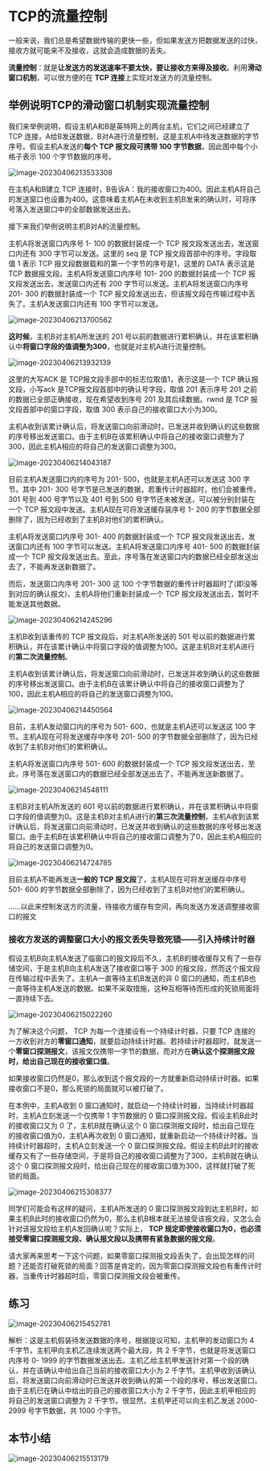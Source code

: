 # TCP的流量控制

一般来说，我们总是希望数据传输的更快一些，但如果发送方把数据发送的过快，接收方就可能来不及接收，这就会造成数据的丢失。

**流量控制**：就是**让发送方的发送速率不要太快，要让接收方来得及接收**。利用**滑动窗口机制**，可以很方便的在 **TCP 连接**上实现对发送方的流量控制。

## 举例说明TCP的滑动窗口机制实现流量控制

我们来举例说明，假设主机A和B是英特网上的两台主机，它们之间已经建立了 TCP 连接，A给B发送数据，B对A进行流量控制，这是主机A中待发送数据的字节序号。假设主机A发送的**每个 TCP 报文段可携带 100 字节数据**，因此图中每个小格子表示 100 个字节数据的序号。

![image-20230406213533308](./assets/image-20230406213533308.png)

在主机A和B建立 TCP 连接时，B告诉A：我的接收窗口为400。因此主机A将自己的发送窗口也设置为400。这意味着主机A在未收到主机B发来的确认时，可将序号落入发送窗口中的全部数据发送出去。

接下来我们举例说明主机B对A的流量控制。

主机A将发送窗口内序号 1- 100 的数据封装成一个 TCP 报文段发送出去，发送窗口内还有 300 字节可以发送。这里的 seq 是 TCP 报文段首部中的序号。字段取值 1 表示 TCP 报文段数据载和的第一个字节的序号是1，这里的 DATA 表示这是 TCP 数据报文段。主机A将发送窗口内序号 101- 200 的数据封装成一个 TCP 报文段发送出去，发送窗口内还有 200 字节可以发送。主机A将发送窗口内序号 201- 300 的数据封装成一个 TCP 报文段发送出去，但该报文段在传输过程中丢失了。主机A发送窗口内还有 100 字节可以发送。

![image-20230406213700562](./assets/image-20230406213700562.png)

**这时候**，主机B对主机A所发送的 201 号以前的数据进行累积确认，并在该累积确认中**将窗口字段的值调整为300**，也就是对主机A进行流量控制。

![image-20230406213932139](./assets/image-20230406213932139.png)

这里的大写ACK 是 TCP报文段手部中的标志位取值1，表示这是一个 TCP 确认报文段，小写ack 是TCP报文段首部中的确认号字段，取值 201 表示序号 201 之前的数据已全部正确接收，现在希望收到序号 201 及其后续数据。rwnd 是 TCP 报文段首部中的窗口字段，取值 300 表示自己的接收窗口大小为300。

主机A收到该累计确认后，将发送窗口向前滑动时，已发送并收到确认的这些数据的序号移出发送窗口。由于主机B在该累积确认中将自己的接收窗口调整为了300，因此主机A相应的将自己的发送窗口调整为300。

![image-20230406214043187](./assets/image-20230406214043187.png)

目前主机A发送窗口内的序号为 201- 500，也就是主机A还可以发送这 300 字节。其中 201- 300 号字节是已发送的数据，若重传计时器超时，他们会被重传。 301 号到 400 号字节以及 401 号到 500 号字节还未被发送，可以被分别封装在一个 TCP 报文段中发送。主机A现在可将发送缓存装序号 1- 200 的字节数据全部删除了，因为已经收到了主机B对他们的累积确认。

主机A将发送窗口内序号 301- 400 的数据封装成一个 TCP 报文段发送出去，发送窗口内还有 100 字节可以发送。主机A将发送窗口内序号 401- 500 的数据封装成一个 TCP 报文段发送出去。至此，序号落在发送窗口内的数据已经全部发送出去了，不能再发送新数据了。

而后，发送窗口内序号 201- 300 这 100 个字节数据的重传计时器超时了(即没等到对应的确认报文)，主机A将他们重新封装成一个 TCP 报文段发送出去，暂时不能发送其他数据。

![image-20230406214245296](./assets/image-20230406214245296.png)

主机B收到该重传的 TCP 报文段后，对主机A所发送的 501 号以前的数据进行累积确认，并在该累计确认中将窗口字段的值调整为100。这是主机B对主机A进行的**第二次流量控制**。

主机A收到该累计确认后，将发送窗口向前滑动时，已发送并收到确认的这些数据的序号移出发送窗口。由于主机B在该累计确认中将自己的接收窗口调整为了100，因此主机A相应的将自己的发送窗口调整为100。

![image-20230406214450564](./assets/image-20230406214450564.png)

目前，主机A发动窗口内的序号为 501- 600，也就是主机A还可以发送这 100 字节。主机A现在可将发送缓存中序号 201- 500 的字节数据全部删除了，因为已经收到了主机B对他们的累积确认。

主机A将发送窗口内序号 501- 600 的数据封装成一个 TCP 报文段发送出去，至此，序号落在发送窗口内的数据已经全部发送出去了，不能再发送新数据了。

![image-20230406214548111](./assets/image-20230406214548111.png)

主机B对主机A所发送的 601 号以前的数据进行累积确认，并在该累积确认中将窗口字段的值调整为0。这是主机B对主机A进行的**第三次流量控制**，主机A收到该累计确认后，将发送窗口向前滑动时，已发送并收到确认的这些数据的序号移出发送窗口。由于主机B在该累积确认中将自己的接收窗口调整为了0，因此主机A相应的将自己的发送窗口调整为0。

![image-20230406214724785](./assets/image-20230406214724785.png)

目前主机A不能再发送**一般的 TCP 报文段**了，主机A现在可将发送缓存中序号 501- 600 的字节数据全部删除了，因为已经收到了主机B对他们的累积确认。

……以此来控制发送方的流量，待接收方缓存有空间，再向发送方发送调整接收窗口的报文

### 接收方发送的调整窗口大小的报文丢失导致死锁——引入持续计时器

假设主机B向主机A发送了临窗口的报文段后不久，主机B的接收缓存又有了一些存储空间，于是主机B向主机A发送了接收窗口等于 300 的报文段，然而这个报文段在传输过程中丢失了。主机A一直等待主机B发送的非 0 窗口的通知，而主机B也一直等待主机A发送的数据。如果不采取措施，这种互相等待而形成的死锁局面将一直持续下去。

![image-20230406215022260](./assets/image-20230406215022260.png)

为了解决这个问题， TCP 为每一个连接设有一个持续计时器，只要 TCP 连接的一方收到对方的**零窗口通知**，就要启动持续计时器。若持续计时器超时，就发送一个**零窗口探测报文**，该报文仅携带一字节的数据，而对方在**确认这个探测报文段时，给出自己现在的接收窗口值**。

如果接收窗口仍然是0，那么收到这个报文段的一方就重新启动持续计时器。如果接收窗口不是0，那么死锁的局面就可以被打破了。

在本例中，主机A收到 0 窗口通知时，就启动一个持续计时器，当持续计时器超时，主机A立刻发送一个仅携带 1 字节数据的 0 窗口探测报文段。假设主机B此时的接收窗口又为 0 了，主机B就在确认这个 0 窗口探测报文段时，给出自己现在的接收窗口值为0，主机A再次收到 0 窗口通知，就重新启动一个持续计时器。当持续计时器超时，主机A立刻发送一个 0 窗口探测报文段。假设主机B此时的接收缓存又有了一些存储空间，于是将自己的接收窗口调整为了300，主机B就在确认这个 0 窗口探测报文段时，给出自己现在的接收窗口值为300，这样就打破了死锁的局面。

![image-20230406215308377](./assets/image-20230406215308377.png)

同学们可能会有这样的疑问，主机A所发送的 0 窗口探测报文段到达主机B时，如果主机B此时的接收窗口仍然为0，那么主机B根本就无法接受该报文段，又怎么会针对该报文段给主机A发回确认呢？实际上， **TCP 规定即使接收窗口为0，也必须接受零窗口探测报文段、确认报文段以及携带有紧急数据的报文段**。

请大家再来思考一下这个问题，如果零窗口探测报文段丢失了，会出现怎样的问题？还能否打破死锁的局面？回答是肯定的，因为零窗口探测报文段也有重传计时器，当重传计时器超时后，零窗口探测报文段会被重传。

## 练习

![image-20230406215452781](./assets/image-20230406215452781.png)

解析：这是主机假装待发送数据的序号，根据提议可知，主机甲的发动窗口为 4 千字节，主机甲向主机乙连续发送两个最大段，共 2 千字节，也就是将发送窗口内序号 0- 1999 的字节数据发送出去。主机乙给主机甲发送针对第一个段的确认，并在该确认中给出自己当前的接收窗口大小为 2 千字节。主机甲收到该确认后，将发送窗口向前滑动时已发送并收到确认的第一个段的序号，移出发送窗口。由于主机已在确认中给出的自己的接收窗口大小为 2 千字节，因此主机甲相应的将自己的发送窗口调整为 2 千字节。很显然，主机甲还可以向主机乙发送 2000- 2999 号字节数据，共 1000 个字节。

## 本节小结

![image-20230406215513179](./assets/image-20230406215513179.png)